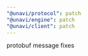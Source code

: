 ```yaml
---
"@unavi/protocol": patch
"@unavi/engine": patch
"@unavi/client": patch
---
```


protobuf message fixes
